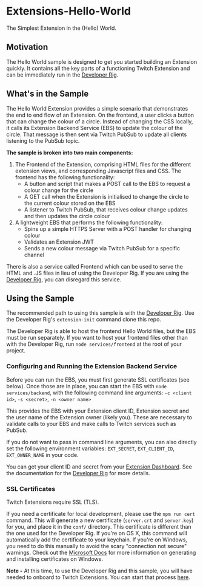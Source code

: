 # Extensions-Hello-World
The Simplest Extension in the (Hello) World.

## Motivation
The Hello World sample is designed to get you started building an Extension quickly. It contains all the key parts of a functioning Twitch Extension and can be immediately run in the [Developer Rig](https://github.com/twitchdev/developer-rig).

## What's in the Sample
The Hello World Extension provides a simple scenario that demonstrates the end to end flow of an Extension. On the frontend, a user clicks a button that can change the colour of a circle. Instead of changing the CSS locally, it calls its Extension Backend Service (EBS) to update the colour of the circle. That message is then sent via Twitch PubSub to update all clients listening to the PubSub topic.

__The sample is broken into two main components:__

1. The Frontend of the Extension, comprising HTML files for the different extension views, and corresponding Javascript files and CSS. The frontend has the following functionality:
    * A button and script that makes a POST call to the EBS to request a colour change for the circle
    * A GET call when the Extension is initialised to change the circle to the current colour stored on the EBS
    * A listener to Twitch PubSub, that receives colour change updates and then updates the circle colour
2. A lightweight EBS that performs the following functionality:
    * Spins up a simple HTTPS Server with a POST handler for changing colour
    * Validates an Extension JWT
    * Sends a new colour message via Twitch PubSub for a specific channel

There is also a service called Frontend which can be used to serve the HTML and .JS files in lieu of using the Developer Rig. If you are using the [Developer Rig](https://github.com/twitchdev/developer-rig), you can disregard this service.

## Using the Sample
The recommended path to using this sample is with the [Developer Rig](https://github.com/twitchdev/developer-rig). Use the Developer Rig's `extension-init` command clone this repo.

The Developer Rig is able to host the frontend Hello World files, but the EBS must be run separately. If you want to host your frontend files other than with the Developer Rig, run `node services/frontend` at the root of your project.

### Configuring and Running the Extension Backend Service
Before you can run the EBS, you must first generate SSL certificates (see below). Once those are in place, you can start the EBS with `node services/backend`, with the following command line arguments: `-c <client id>`, `-s <secret>`, `-n <owner name>` 

This provides the EBS with your Extension client ID, Extension secret and the user name of the Extension owner (likely you). These are necessary to validate calls to your EBS and make calls to Twitch services such as PubSub.

If you do not want to pass in command line arguments, you can also directly set the following environment variables: `EXT_SECRET`, `EXT_CLIENT_ID`, `EXT_OWNER_NAME` in your code.

You can get your client ID and secret from your [Extension Dashboard](https://dev.twitch.tv/dashboard/extensions). See the documentation for the [Developer Rig](https://github.com/twitchdev/developer-rig#configuring-the-developer-rig) for more details.

### SSL Certificates
Twitch Extensions require SSL (TLS).

If you need a certificate for local development, please use the `npm run cert` command. This will generate a new certificate (`server.crt` and `server.key`) for you, and place it in the `conf/` directory. This certificate is different than the one used for the Developer Rig. If you're on OS X, this command will automatically add the certificate to your keychain. If you're on Windows, you need to do this manually to avoid the scary "connection not secure" warnings. Check out the [Microsoft Docs](https://docs.microsoft.com/en-us/dotnet/framework/wcf/feature-details/how-to-create-temporary-certificates-for-use-during-development) for more information on generating and installing certificates on Windows.

**Note -** At this time, to use the Developer Rig and this sample, you will have needed to onboard to Twitch Extensions. You can start that process [here](https://dev.twitch.tv/extensions).
